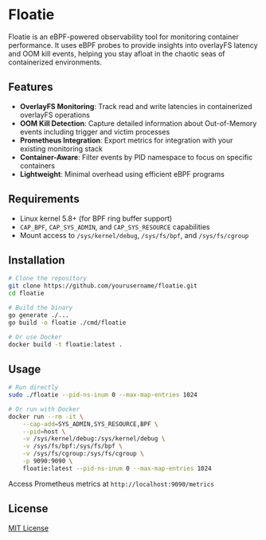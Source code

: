 # Floatie

Floatie is an eBPF-powered observability tool for monitoring container performance. It uses eBPF probes to provide insights into overlayFS latency and OOM kill events, helping you stay afloat in the chaotic seas of containerized environments.

## Features

- **OverlayFS Monitoring**: Track read and write latencies in containerized overlayFS operations
- **OOM Kill Detection**: Capture detailed information about Out-of-Memory events including trigger and victim processes
- **Prometheus Integration**: Export metrics for integration with your existing monitoring stack
- **Container-Aware**: Filter events by PID namespace to focus on specific containers
- **Lightweight**: Minimal overhead using efficient eBPF programs

## Requirements

- Linux kernel 5.8+ (for BPF ring buffer support)
- `CAP_BPF`, `CAP_SYS_ADMIN`, and `CAP_SYS_RESOURCE` capabilities
- Mount access to `/sys/kernel/debug`, `/sys/fs/bpf`, and `/sys/fs/cgroup`

## Installation

```bash
# Clone the repository
git clone https://github.com/yourusername/floatie.git
cd floatie

# Build the binary
go generate ./...
go build -o floatie ./cmd/floatie

# Or use Docker
docker build -t floatie:latest .
```

## Usage

```bash
# Run directly
sudo ./floatie --pid-ns-inum 0 --max-map-entries 1024

# Or run with Docker
docker run --rm -it \
    --cap-add=SYS_ADMIN,SYS_RESOURCE,BPF \
    --pid=host \
    -v /sys/kernel/debug:/sys/kernel/debug \
    -v /sys/fs/bpf:/sys/fs/bpf \
    -v /sys/fs/cgroup:/sys/fs/cgroup \
    -p 9090:9090 \
    floatie:latest --pid-ns-inum 0 --max-map-entries 1024
```

Access Prometheus metrics at `http://localhost:9090/metrics`

## License

[MIT License](LICENSE)